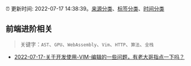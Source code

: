 :alarm_clock: 更新时间: 2022-07-17 14:38:39。[来源分类](../README.md)、[标签分类](../TAGS.md)、[时间分类](../TIMELINE.md)

## 前端进阶相关


> 关键字：`AST`、`GPU`、`WebAssembly`、`Vim`、`HTTP`、`算法`、`全栈`



- [2022-07-17-关于开发使用-VIM-编辑的一些问题，有老大哥指点一下吗？](https://www.v2ex.com/t/866849) 